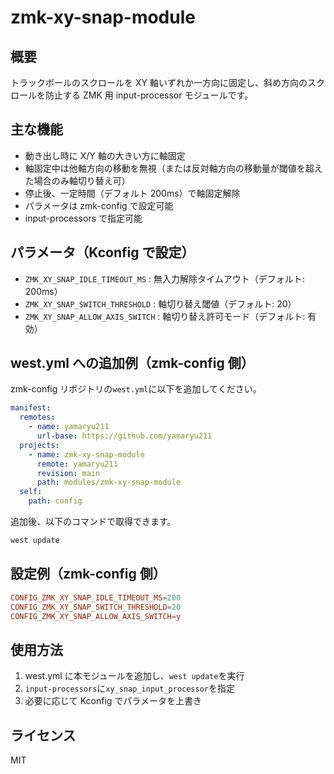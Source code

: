# zmk-xy-snap-module

## 概要

トラックボールのスクロールを XY 軸いずれか一方向に固定し、斜め方向のスクロールを防止する ZMK 用 input-processor モジュールです。

## 主な機能

- 動き出し時に X/Y 軸の大きい方に軸固定
- 軸固定中は他軸方向の移動を無視（または反対軸方向の移動量が閾値を超えた場合のみ軸切り替え可）
- 停止後、一定時間（デフォルト 200ms）で軸固定解除
- パラメータは zmk-config で設定可能
- input-processors で指定可能

## パラメータ（Kconfig で設定）

- `ZMK_XY_SNAP_IDLE_TIMEOUT_MS` : 無入力解除タイムアウト（デフォルト: 200ms）
- `ZMK_XY_SNAP_SWITCH_THRESHOLD` : 軸切り替え閾値（デフォルト: 20）
- `ZMK_XY_SNAP_ALLOW_AXIS_SWITCH` : 軸切り替え許可モード（デフォルト: 有効）

## west.yml への追加例（zmk-config 側）

zmk-config リポジトリの`west.yml`に以下を追加してください。

```yaml
manifest:
  remotes:
    - name: yamaryu211
      url-base: https://github.com/yamaryu211
  projects:
    - name: zmk-xy-snap-module
      remote: yamaryu211
      revision: main
      path: modules/zmk-xy-snap-module
  self:
    path: config
```

追加後、以下のコマンドで取得できます。

```sh
west update
```

## 設定例（zmk-config 側）

```conf
CONFIG_ZMK_XY_SNAP_IDLE_TIMEOUT_MS=200
CONFIG_ZMK_XY_SNAP_SWITCH_THRESHOLD=20
CONFIG_ZMK_XY_SNAP_ALLOW_AXIS_SWITCH=y
```

## 使用方法

1. west.yml に本モジュールを追加し、`west update`を実行
2. `input-processors`に`xy_snap_input_processor`を指定
3. 必要に応じて Kconfig でパラメータを上書き

## ライセンス

MIT
